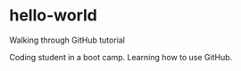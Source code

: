 # hello-world
Walking through GitHub tutorial

Coding student in a boot camp.  Learning how to use GitHub.
